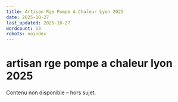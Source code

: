 ```yaml
---
title: Artisan Rge Pompe A Chaleur Lyon 2025
date: 2025-10-27
last_updated: 2025-10-27
wordcount: 13
robots: noindex
---
```


# artisan rge pompe a chaleur lyon 2025

Contenu non disponible – hors sujet.